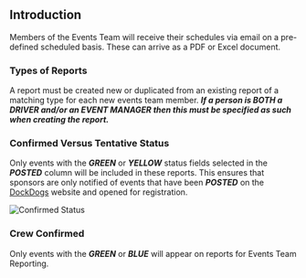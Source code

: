 ## Introduction

Members of the Events Team will receive their schedules via email on a pre-defined scheduled basis. These can arrive as a PDF or Excel document.

### Types of Reports

A report must be created new or duplicated from an existing report of a matching type for each new events team member. **_If a person is BOTH a DRIVER and/or an EVENT MANAGER then this must be specified as such when creating the report._**

### Confirmed Versus Tentative Status

Only events with the **_GREEN_** or **_YELLOW_** status fields selected in the **_POSTED_** column will be included in these reports. This ensures that sponsors are only notified of events that have been **_POSTED_** on the [DockDogs](http://dockdogs.com) website and opened for registration.

![Confirmed Status](https://bitbucket.org/dockdogs/dockdogs-scheduling/downloads/screenshot10-22-1516.32.png)

### Crew Confirmed

Only events with the **_GREEN_** or **_BLUE_** will appear on reports for Events Team Reporting. 